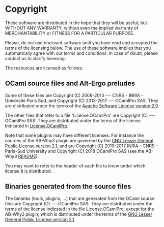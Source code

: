 # Copyright

These software are distributed in the hope that they will be useful,
but WITHOUT ANY WARRANTY; without even the implied warranty of
MERCHANTABILITY or FITNESS FOR A PARTICULAR PURPOSE.

Please, do not use enclosed software until you have read and accepted
the terms of the licensing below. The use of these software implies
that you automatically agree with our terms and conditions. In case of
doubt, please contact us to clarify licensing.

The resources are licensed as follows:

## OCaml source files and Alt-Ergo preludes

Some of these files are Copyright (C) 2006-2013 --- CNRS - INRIA -
Universite Paris Sud, and Copyright (C) 2013-2017 --- OCamlPro SAS.
They are distributed under the terms of the [Apache Software License
version 2.0](licenses/Apache-License-2.0.txt).

The other files that refer to a file 'License.OCamlPro' are Copyright
(C) --- OCamlPro SAS. They are distributed under the terms of the
license indicated in [License.OCamlPro](licenses/License.OCamlPro).

Note that some plugins may have different licenses. For instance the
sources of the AB-Why3 plugin are governed by the [GNU Lesser General
Public License version 2.1](licenses/LGPL-License.txt), and are Copyright (C) 2010-2017 INRIA -
CNRS - Paris-Sud University and Copyright (C) 2018 OCamlPro SAS (see the AB-Why3 [README](src/plugins/AB-Why3/README.md)).

You may want to refer to the header of each file to know under which
license it is distributed.


## Binaries generated from the source files

The binaries (tools, plugins, ...) that are generated from the OCaml
source files are Copyright (C) --- OCamlPro SAS. They are distributed
under the terms of the license indicated in the file
[License.OCamlPro](licenses/License.OCamlPro), except for the AB-Why3 plugin, which is
distributed under the terms of the [GNU Lesser General
Public License version 2.1](licenses/LGPL-License.txt).


